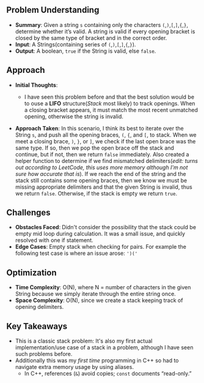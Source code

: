 ## Problem Understanding
 - **Summary**: Given a string `s` containing only the characters `(`,`)`,`[`,`]`,`{`,`}`, determine whether it’s valid. A string is valid if every opening bracket is closed by the same type of bracket and in the correct order.
 - **Input**: A Strings(containing series of `(`,`)`,`[`,`]`,`{`,`}`).
 - **Output**: A boolean, `true` if the String is valid, else `false`.

## Approach
- **Initial Thoughts**:

  * I have seen this problem before and that the best solution would be to ouse a **LIFO** structure(_Stack_ most likely) to track openings. When a closing bracket appears, it must match the most recent unmatched opening, otherwise the string is invalid.

 - **Approach Taken**: In this scenario, I think its best to iterate over the String `s`, and push all the opening braces, `(`, `{`, and `[`, to stack. When we meet a closing brace, `)`, `}`, or `]`, we check if the last open brace was the same type. If so, then we pop the open brace off the stack and continue, but if not, then we return `false` immediately. Also created a helper function to determine if we find mismatched delimiters(_edit: turns out according to LeetCode, this uses more memory although I'm not sure how accurate that is_). If we reach the end of the string and the stack still contains some opening braces, then we know we must be missing appropriate delimiters and that the given String is invalid, thus we return `false`. Otherwise, if the stack is empty we return `true`.

## Challenges
 - **Obstacles Faced**: Didn't consider the possibility that the stack could be empty mid loop during calculation. It was a small issue, and quickly resolved with one if statement.
 - **Edge Cases**: Empty stack when checking for pairs. For example the following test case is where an issue arose: `')('`

## Optimization
 - **Time Complexity**: O(N), where N = number of characters in the given String because we simply iterate through the entire string once.
 - **Space Complexity**: O(N), since we create a stack keeping track of opening delimiters.

<!-- ## Alternative Solutions
- None that come to mind. -->

## Key Takeaways
 - This is a classic stack problem: It's also my first actual implementation/use case of a stack in a problem, although I have seen such problems before.
 - Additionally this was my _first time_ programming in C++ so had to navigate extra memory usage by using aliases.
    * In C++, references (`&`) avoid copies; `const` documents “read-only.”

<!-- ## Additional Resources
- N/A -->